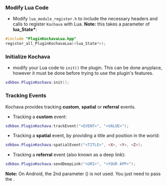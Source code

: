 ### Modify Lua Code
* Modify `lua_module_register.h` to include the necessary headers and calls to register `Kochava` with Lua. __Note:__ this takes a parameter of __lua_State*__:
```cpp
#include "PluginKochavaLua.hpp"
register_all_PluginKochavaLua(<lua_State*>);
```

### Initialize Kochava
* modify your Lua code to `init()` the plugin. This can be done anyplace, however it must be done before trying to use the plugin's features.
```lua
sdkbox.PluginKochava:init();
```

### Tracking Events
Kochava provides tracking __custom__, __spatial__ or __referral__ events.

* Tracking a __custom__ event:
```lua
sdkbox.PluginKochava:trackEvent("<EVENT>", "<VALUE>");
```

* Tracking a __spatial__ event, by providing a title and position in the world:
```lua
sdkbox.PluginKochava:spatialEvent("<TITLE>", <X>, <Y>, <Z>);
```

* Tracking a __referral__ event (also known as a deep link):
```lua
sdkbox.PluginKochava:sendDeepLink("<URI>", "<YOUR APP>");
```
 __Note:__ On Android, the 2nd parameter (__<YOUR APP>__) is not used. You just need to pass the __<URI>__.
